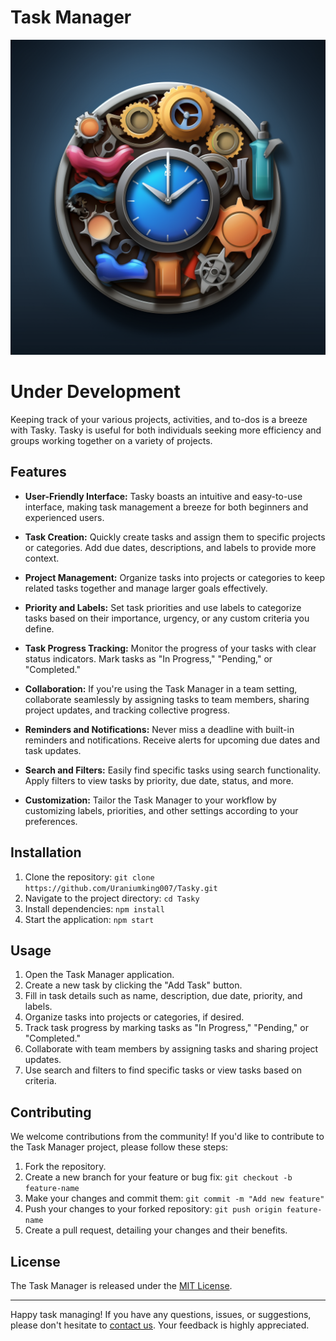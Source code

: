 # Task Manager

![Task Manager Logo](./public/Tasky.png)

# Under Development

Keeping track of your various projects, activities, and to-dos is a breeze with Tasky. Tasky is useful for both individuals seeking more efficiency and groups working together on a variety of projects.

## Features

- **User-Friendly Interface:** Tasky boasts an intuitive and easy-to-use interface, making task management a breeze for both beginners and experienced users.

- **Task Creation:** Quickly create tasks and assign them to specific projects or categories. Add due dates, descriptions, and labels to provide more context.

- **Project Management:** Organize tasks into projects or categories to keep related tasks together and manage larger goals effectively.

- **Priority and Labels:** Set task priorities and use labels to categorize tasks based on their importance, urgency, or any custom criteria you define.

- **Task Progress Tracking:** Monitor the progress of your tasks with clear status indicators. Mark tasks as "In Progress," "Pending," or "Completed."

- **Collaboration:** If you're using the Task Manager in a team setting, collaborate seamlessly by assigning tasks to team members, sharing project updates, and tracking collective progress.

- **Reminders and Notifications:** Never miss a deadline with built-in reminders and notifications. Receive alerts for upcoming due dates and task updates.

- **Search and Filters:** Easily find specific tasks using search functionality. Apply filters to view tasks by priority, due date, status, and more.

- **Customization:** Tailor the Task Manager to your workflow by customizing labels, priorities, and other settings according to your preferences.

## Installation

1. Clone the repository: `git clone https://github.com/Uraniumking007/Tasky.git`
2. Navigate to the project directory: `cd Tasky`
3. Install dependencies: `npm install`
4. Start the application: `npm start`

## Usage

1. Open the Task Manager application.
2. Create a new task by clicking the "Add Task" button.
3. Fill in task details such as name, description, due date, priority, and labels.
4. Organize tasks into projects or categories, if desired.
5. Track task progress by marking tasks as "In Progress," "Pending," or "Completed."
6. Collaborate with team members by assigning tasks and sharing project updates.
7. Use search and filters to find specific tasks or view tasks based on criteria.

## Contributing

We welcome contributions from the community! If you'd like to contribute to the Task Manager project, please follow these steps:

1. Fork the repository.
2. Create a new branch for your feature or bug fix: `git checkout -b feature-name`
3. Make your changes and commit them: `git commit -m "Add new feature"`
4. Push your changes to your forked repository: `git push origin feature-name`
5. Create a pull request, detailing your changes and their benefits.

## License

The Task Manager is released under the [MIT License](LICENSE.md).

---

Happy task managing! If you have any questions, issues, or suggestions, please don't hesitate to [contact us](mailto:contact@taskmanagerapp.com). Your feedback is highly appreciated.
